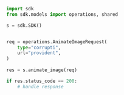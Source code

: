 <!-- Start SDK Example Usage -->
```python
import sdk
from sdk.models import operations, shared

s = sdk.SDK()


req = operations.AnimateImageRequest(
    type="corrupti",
    url="provident",
)
    
res = s.animate_image(req)

if res.status_code == 200:
    # handle response
```
<!-- End SDK Example Usage -->